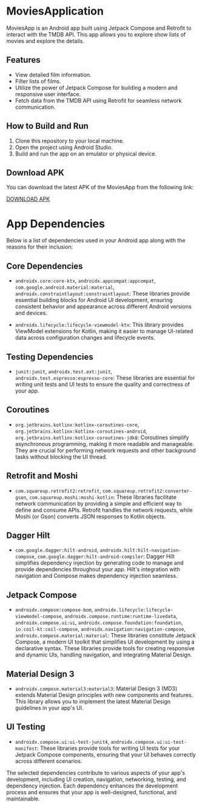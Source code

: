 # MoviesApplication


MoviesApp is an Android app built using Jetpack Compose and Retrofit to interact with the TMDB API. This app allows you to explore show lists of movies and explore the details.

## Features

- View detailed film information.
- Filter lists of films.
- Utilize the power of Jetpack Compose for building a modern and responsive user interface.
- Fetch data from the TMDB API using Retrofit for seamless network communication.

## How to Build and Run

1. Clone this repository to your local machine.
2. Open the project using Android Studio.
3. Build and run the app on an emulator or physical device.

## Download APK

You can download the latest APK of the MoviesApp from the following link:

[DOWNLOAD APK](https://github.com/klitna/MoviesApplication/files/13603760/app.zip)




# App Dependencies

Below is a list of dependencies used in your Android app along with the reasons for their inclusion:

## Core Dependencies

- `androidx.core:core-ktx`, `androidx.appcompat:appcompat`, `com.google.android.material:material`, `androidx.constraintlayout:constraintlayout`: These libraries provide essential building blocks for Android UI development, ensuring consistent behavior and appearance across different Android versions and devices.

- `androidx.lifecycle:lifecycle-viewmodel-ktx`: This library provides ViewModel extensions for Kotlin, making it easier to manage UI-related data across configuration changes and lifecycle events.

## Testing Dependencies

- `junit:junit`, `androidx.test.ext:junit`, `androidx.test.espresso:espresso-core`: These libraries are essential for writing unit tests and UI tests to ensure the quality and correctness of your app.

## Coroutines

- `org.jetbrains.kotlinx:kotlinx-coroutines-core`, `org.jetbrains.kotlinx:kotlinx-coroutines-android`, `org.jetbrains.kotlinx:kotlinx-coroutines-jdk8`: Coroutines simplify asynchronous programming, making it more readable and manageable. They are crucial for performing network requests and other background tasks without blocking the UI thread.

## Retrofit and Moshi

- `com.squareup.retrofit2:retrofit`, `com.squareup.retrofit2:converter-gson`, `com.squareup.moshi:moshi-kotlin`: These libraries facilitate network communication by providing a simple and efficient way to define and consume APIs. Retrofit handles the network requests, while Moshi (or Gson) converts JSON responses to Kotlin objects.

## Dagger Hilt

- `com.google.dagger:hilt-android`, `androidx.hilt:hilt-navigation-compose`, `com.google.dagger:hilt-android-compiler`: Dagger Hilt simplifies dependency injection by generating code to manage and provide dependencies throughout your app. Hilt's integration with navigation and Compose makes dependency injection seamless.

## Jetpack Compose

- `androidx.compose:compose-bom`, `androidx.lifecycle:lifecycle-viewmodel-compose`, `androidx.compose.runtime:runtime-livedata`, `androidx.compose.ui:ui`, `androidx.compose.foundation:foundation`, `io.coil-kt:coil-compose`, `androidx.navigation:navigation-compose`, `androidx.compose.material:material`: These libraries constitute Jetpack Compose, a modern UI toolkit that simplifies UI development by using a declarative syntax. These libraries provide tools for creating responsive and dynamic UIs, handling navigation, and integrating Material Design.

## Material Design 3

- `androidx.compose.material3:material3`: Material Design 3 (MD3) extends Material Design principles with new components and features. This library allows you to implement the latest Material Design guidelines in your app's UI.

## UI Testing

- `androidx.compose.ui:ui-test-junit4`, `androidx.compose.ui:ui-test-manifest`: These libraries provide tools for writing UI tests for your Jetpack Compose components, ensuring that your UI behaves correctly across different scenarios.

The selected dependencies contribute to various aspects of your app's development, including UI creation, navigation, networking, testing, and dependency injection. Each dependency enhances the development process and ensures that your app is well-designed, functional, and maintainable.
